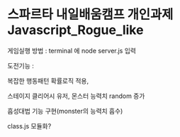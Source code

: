 <h1>스파르타 내일배움캠프 개인과제 Javascript_Rogue_like</h1>
게임실행 방법 : terminal 에 node server.js 입력<p>
도전기능 :<p>
복잡한 행동패턴 확률로직 적용,<p>
스테이지 클리어시 유저, 몬스터 능력치 random 증가<p>
흡성대법 기능 구현(monster의 능력치 흡수)<p>
class.js 모듈화?<p>
